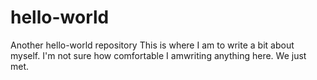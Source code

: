 # hello-world
Another hello-world repository
This is where I am to write a bit about myself. I'm not sure how comfortable I amwriting anything here. We just met.
